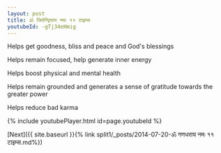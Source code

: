 ```yaml
---
layout: post
title: ॐ जितेन्द्रियाय नमः ११ टाइम्स
youtubeId: -gTj34eHmig
---
```

 
 
Helps get goodness, bliss and peace and God's blessings
 
Helps remain focused, help generate inner energy 
 
Helps boost physical and mental health 
 
Helps remain grounded and generates a sense of gratitude towards the greater power 
 
Helps reduce bad karma
 
 
 
 


{% include youtubePlayer.html id=page.youtubeId %}
 
[Next]({{ site.baseurl }}{% link  split1/_posts/2014-07-20-ॐ गणधराय नमः ११ टाइम्स.md%})
 
